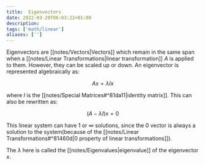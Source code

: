 ```yaml
---
title:  Eigenvectors
date: 2022-03-20T06:03:22+01:00
description: 
tags: ['math/linear']
aliases: ['']
---
```

Eigenvectors are [[notes/Vectors|Vectors]] which remain in the same span when a [[notes/Linear Transformations|linear transformation]] $A$ is applied to them. However, they can be scaled up or down. An eigenvector is represented algebraically as:

$$
Ax = \lambda I x
$$

where $I$ is the [[notes/Special Matrices#^81da11|identity matrix]]. This can also be rewritten as:

$$
(A - \lambda I)x = 0
$$

This linear system can have $1$ or $\infty$ solutions, since the $0$ vector is always a solution to the system(because of the [[notes/Linear Transformations#^81460d|0 property of linear transformations]]).

The $\lambda$ here is called the [[notes/Eigenvalues|eigenvalue]] of the eigenvector $x$.
